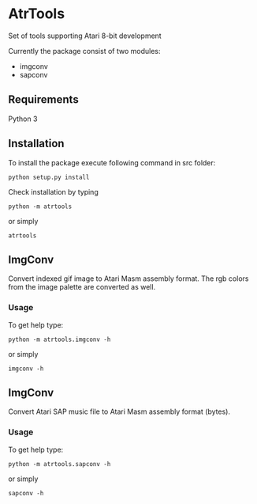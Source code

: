 # AtrTools
Set of tools supporting Atari 8-bit development

Currently the package consist of two modules:
- imgconv
- sapconv

## Requirements

Python 3 

## Installation

To install the package execute following command in src folder:

`python setup.py install`

Check installation by typing

`python -m atrtools`

or simply

`atrtools`

## ImgConv

Convert indexed gif image to Atari Masm assembly format. The rgb colors from the image palette are converted as well.

### Usage

To get help type:

`python -m atrtools.imgconv -h`

or simply

`imgconv -h`

## ImgConv

Convert Atari SAP music file to Atari Masm assembly format (bytes).

### Usage

To get help type:

`python -m atrtools.sapconv -h`

or simply

`sapconv -h`
